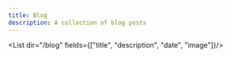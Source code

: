 ```yaml
---
title: Blog
description: A collection of blog posts
---
```


<List dir="/blog" fields={["title", "description", "date", "image"]}/>
